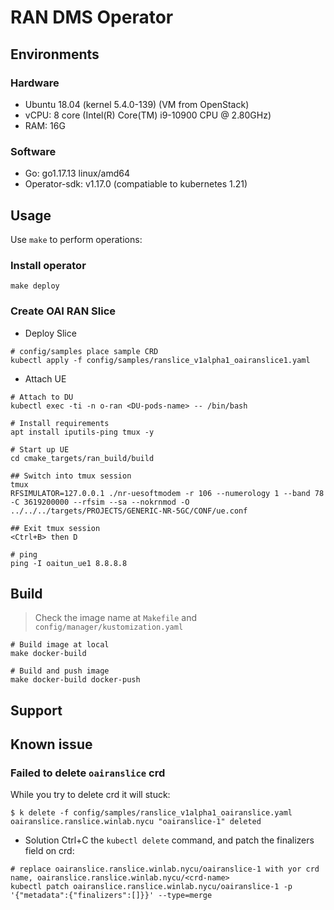 # RAN DMS Operator
>
## Environments
### Hardware
- Ubuntu 18.04 (kernel 5.4.0-139) (VM from OpenStack)
- vCPU: 8 core (Intel(R) Core(TM) i9-10900 CPU @ 2.80GHz)
- RAM: 16G

### Software
- Go: go1.17.13 linux/amd64
- Operator-sdk: v1.17.0 (compatiable to kubernetes 1.21)

## Usage
Use `make` to perform operations:
### Install operator
```
make deploy
```

### Create OAI RAN Slice
* Deploy Slice
```
# config/samples place sample CRD
kubectl apply -f config/samples/ranslice_v1alpha1_oairanslice1.yaml
```

* Attach UE
```
# Attach to DU
kubectl exec -ti -n o-ran <DU-pods-name> -- /bin/bash

# Install requirements
apt install iputils-ping tmux -y

# Start up UE
cd cmake_targets/ran_build/build

## Switch into tmux session
tmux
RFSIMULATOR=127.0.0.1 ./nr-uesoftmodem -r 106 --numerology 1 --band 78 -C 3619200000 --rfsim --sa --nokrnmod -O ../../../targets/PROJECTS/GENERIC-NR-5GC/CONF/ue.conf

## Exit tmux session
<Ctrl+B> then D

# ping 
ping -I oaitun_ue1 8.8.8.8
```

## Build
>Check the image name at `Makefile` and `config/manager/kustomization.yaml`
```
# Build image at local
make docker-build

# Build and push image
make docker-build docker-push
```

## Support

## Known issue
### Failed to delete `oairanslice` crd
While you try to delete crd it will stuck:
```
$ k delete -f config/samples/ranslice_v1alpha1_oairanslice.yaml
oairanslice.ranslice.winlab.nycu "oairanslice-1" deleted
```
* Solution
Ctrl+C the `kubectl delete` command, and patch the finalizers field on crd:
```
# replace oairanslice.ranslice.winlab.nycu/oairanslice-1 with yor crd name, oairanslice.ranslice.winlab.nycu/<crd-name>
kubectl patch oairanslice.ranslice.winlab.nycu/oairanslice-1 -p '{"metadata":{"finalizers":[]}}' --type=merge
```
